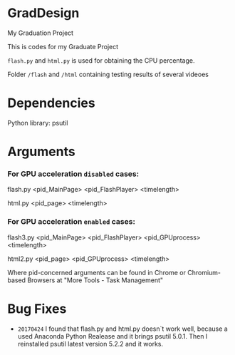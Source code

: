 # GradDesign
My Graduation Project

This is codes for my Graduate Project

`flash.py` and `html.py` is used for obtaining the CPU percentage.

Folder `/flash` and `/html` containing testing results of several videoes 
# Dependencies
Python library: psutil


# Arguments

### For GPU acceleration `disabled` cases:
flash.py \<pid_MainPage> \<pid_FlashPlayer> \<timelength>

html.py \<pid_page> \<timelength>

### For GPU acceleration `enabled` cases:
flash3.py \<pid_MainPage> \<pid_FlashPlayer> \<pid_GPUprocess> \<timelength>

html2.py \<pid_page> \<pid_GPUprocess> \<timelength>

Where pid-concerned arguments can be found in Chrome or Chromium-based Browsers at \"More Tools - Task Management\"


# Bug Fixes
- `20170424` I found that flash.py and html.py doesn\`t work well, because a used Anaconda Python Realease and it brings psutil 5.0.1. Then I reinstalled psutil latest version 5.2.2 and it works.
